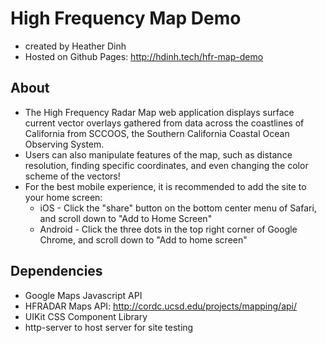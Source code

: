 # High Frequency Map Demo
 - created by Heather Dinh
 - Hosted on Github Pages: http://hdinh.tech/hfr-map-demo

## About
 - The High Frequency Radar Map web application displays surface current vector overlays gathered from data across the coastlines of California from SCCOOS, the Southern California Coastal Ocean Observing System.
 - Users can also manipulate features of the map, such as distance resolution, finding specific coordinates, and even changing the color scheme of the vectors!
 - For the best mobile experience, it is recommended to add the site to your home screen:
    - iOS - Click the "share" button on the bottom center menu of Safari, and scroll down to "Add to Home Screen"
    - Android - Click the three dots in the top right corner of Google Chrome, and scroll down to "Add to home screen"

## Dependencies
 - Google Maps Javascript API
 - HFRADAR Maps API: http://cordc.ucsd.edu/projects/mapping/api/
 - UIKit CSS Component Library
 - http-server to host server for site testing

